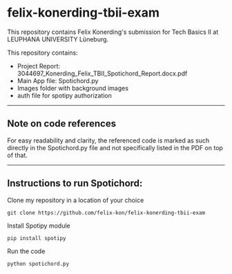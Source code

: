 # felix-konerding-tbii-exam
This repository contains Felix Konerding's submission for Tech Basics II at LEUPHANA UNIVERSITY Lüneburg.

This repository contains:

- Project Report: 3044697_Konerding_Felix_TBII_Spotichord_Report.docx.pdf
- Main App file: Spotichord.py
- Images folder with background images
- auth file for spotipy authorization

---
## Note on code references
For easy readability and clarity, the referenced code is marked as such directly in the Spotichord.py file and not specifically listed in the PDF on top of that.

---
## Instructions to run Spotichord:

Clone my repository in a location of your choice
```
git clone https://github.com/felix-kon/felix-konerding-tbii-exam
```


Install Spotipy module
```
pip install spotipy
```



Run the code

```
python spotichord.py
```


